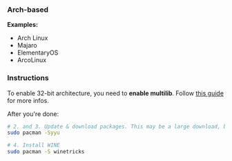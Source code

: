 ### Arch-based
**Examples:**
- Arch Linux
- Majaro
- ElementaryOS
- ArcoLinux

### Instructions
To enable 32-bit architecture, you need to **enable multilib**. Follow [this guide](https://low-orbit.net/arch-linux-how-to-enable-multilib) for more infos.

After you're done:
```bash
# 2. and 3. Update & download packages. This may be a large download, but it'll ensure compatiblity
sudo pacman -Syyu

# 4. Install WINE
sudo pacman -S winetricks
```
